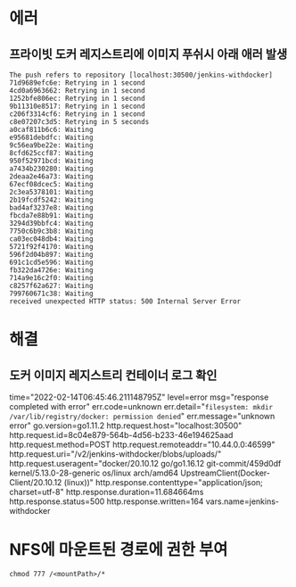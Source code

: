 # 에러
## 프라이빗 도커 레지스트리에 이미지 푸쉬시 아래 애러 발생
```
The push refers to repository [localhost:30500/jenkins-withdocker]
71d9689efc6e: Retrying in 1 second 
4cd0a6963662: Retrying in 1 second 
1252bfe806ec: Retrying in 1 second 
9b11310e8517: Retrying in 1 second 
c206f3314cf6: Retrying in 1 second 
c8e07207c3d5: Retrying in 5 seconds 
a0caf811b6c6: Waiting 
e95681debdfc: Waiting 
9c56ea9be22e: Waiting 
8cfd625ccf87: Waiting 
950f52971bcd: Waiting 
a7434b230280: Waiting 
2deaa2e46a73: Waiting 
67ecf08dcec5: Waiting 
2c3ea5378101: Waiting 
2b19fcdf5242: Waiting 
bad4af3237e8: Waiting 
fbcda7e88b91: Waiting 
3294d39bbfc4: Waiting 
7750c6b9c3b8: Waiting 
ca03ec048db4: Waiting 
5721f92f4170: Waiting 
596f2d04b897: Waiting 
691c1cd5e596: Waiting 
fb322da4726e: Waiting 
714a9e16c2f0: Waiting 
c8257f62a627: Waiting 
799760671c38: Waiting 
received unexpected HTTP status: 500 Internal Server Error
```


# 해결
## 도커 이미지 레지스트리 컨테이너 로그 확인

time="2022-02-14T06:45:46.211148795Z" level=error msg="response completed with error" err.code=unknown err.detail="`filesystem: mkdir /var/lib/registry/docker: permission denied`" err.message="unknown error" go.version=go1.11.2 http.request.host="localhost:30500" http.request.id=8c04e879-564b-4d56-b233-46e194625aad http.request.method=POST http.request.remoteaddr="10.44.0.0:46599" http.request.uri="/v2/jenkins-withdocker/blobs/uploads/" http.request.useragent="docker/20.10.12 go/go1.16.12 git-commit/459d0df kernel/5.13.0-28-generic os/linux arch/amd64 UpstreamClient(Docker-Client/20.10.12 \(linux\))" http.response.contenttype="application/json; charset=utf-8" http.response.duration=11.684664ms http.response.status=500 http.response.written=164 vars.name=jenkins-withdocker

# NFS에 마운트된 경로에 권한 부여

```
chmod 777 /<mountPath>/*
```

